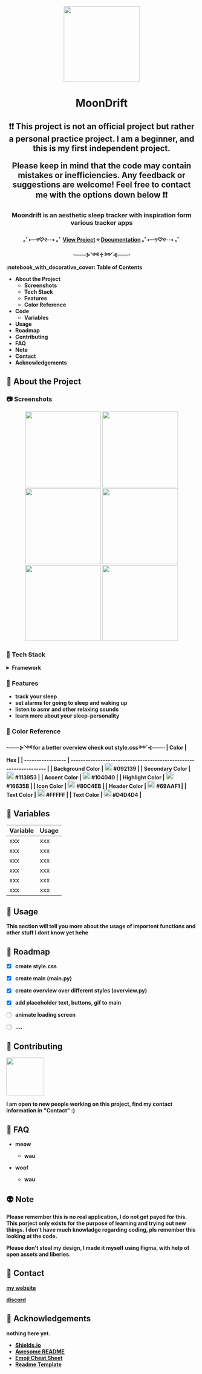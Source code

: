 <div align="center">

  <img src="assets/Logo/Logo.png" width="200" height="auto" />
  <h1>MoonDrift</h1>
  
<h2> ❗❗ This project is not an official project but rather a personal practice project. I am a beginner, and this is my first independent project.

Please keep in mind that the code may contain mistakes or inefficiencies. Any feedback or suggestions are welcome! Feel free to contact me with the options down below ❗❗ </h2>
<h3> Moondrift is an aesthetic sleep tracker with inspiration form various tracker apps </h3>
<h4>
  <span> ｡ﾟ•┈୨♡୧┈• ｡ﾟ </span>
    <a href="https://www.figma.com/design/M0yc7Kkk6JP0RJpe0eG7eY/Sleeptracker?node-id=0-1&p=f&t=dgK9Z8hfwf4DftJ1-0"> View Project</a>
  <span> ༓ </span>
    <a href="https://docs.google.com/document/d/11eMu9hiD3y_Q_B36O1FrbCY_UJTn97LclSVjwIkgU3Y/edit?usp=sharing"> Documentation</a>
  <span> ｡ﾟ•┈୨♡୧┈• ｡ﾟ </span>
<br />
<span>⋅───⊱༺ ♰ ༻⊰───⋅</span>
<!-- Table of Contents -->
<div align="left">
 :notebook_with_decorative_cover: Table of Contents

- About the Project
  * Screenshots
  * Tech Stack
  * Features
  * Color Reference
- Code
  * Variables
- Usage
- Roadmap
- Contributing
- FAQ
- Note
- Contact
- Acknowledgements

  

<!-- About the Project -->
## :tea: About the Project


<!-- Screenshots -->
### :camera: Screenshots

<div align="center"> 
  <img src="assets/readme/startscreen.PNG" width="200" height="auto" />
  <img src="assets/readme/homescreen.PNG" width="200" height="auto" />
  <img src="assets/readme/stats.PNG" width="200" height="auto" />
  <img src="assets/readme/explore.PNG" width="200" height="auto" />
  <img src="assets/readme/profile.PNG" width="200" height="auto" />
  <img src="assets/readme/settings.PNG" width="200" height="auto" />
</div>


<!-- TechStack -->
### :rice_ball: Tech Stack

<details>
  <summary>Framework</summary>
  <ul>
    <li><a href="https://www.typescriptlang.org/">Typescript</a></li>
    <li><a href="https://nextjs.org/">Next.js</a></li>
    <li><a href="https://reactjs.org/">React.js</a></li>
    <li><a href="https://tailwindcss.com/">TailwindCSS</a></li>
  </ul>
</details>


<!-- Features -->
### :fish_cake: Features

- track your sleep
- set alarms for going to sleep and waking up
- listen to asmr and other relaxing sounds
- learn more about your sleep-personality

<!-- Color Reference -->
### :art: Color Reference
<span>⋅───⊱༺ for a better overview check out style.css ༻⊰───⋅</span>
| Color             | Hex                                                                |
| ----------------- | ------------------------------------------------------------------ |
| Background Color | <img src="assets/color5.PNG" width="20" height="20" /> #092139 |
| Secondary Color | <img src="assets/color4.PNG" width="20" height="20" /> #113953 |
| Accent Color | <img src="assets/color3.PNG" width="20" height="20" /> #104040 |
| Highlight Color | <img src="assets/color2.PNG" width="20" height="20" /> #16635B |
| Icon Color | <img src="assets/color1.PNG" width="20" height="20" /> #80C4EB |
| Header Color | <img src="assets/headercolor.PNG" width="20" height="20" /> #69AAF1 |
| Text Color | <img src="assets/textcolor2.PNG" width="20" height="20" /> #FFFFF |
| Text Color | <img src="assets/textcolor1.PNG" width="20" height="20" /> #D4D4D4 |



<!-- Getting Started -->
<!-- Code Overview -->
## 	:snail: Variables
| Variable             | Usage                                                                |
| ----------------- | ------------------------------------------------------------------ |
| xxx |  xxx |
| xxx |  xxx |
| xxx |  xxx |
| xxx |  xxx |
| xxx |  xxx |
| xxx |  xxx |
<!-- Usage -->
## :leaves: Usage
This section will tell you more about the usage of importent functions and other stuff I dont know yet hehe

<!-- Roadmap -->
## :bug: Roadmap

* [x] create style.css
* [x] create main (main.py)
* [x] create overview over different styles (overview.py)
* [x] add placeholder text, buttons, gif to main
* [ ] animate loading screen
* [ ] ....


<!-- Contributing -->
## :rice: Contributing

<a href="https://github.com/shinysharky">
  <img src="assets/readme/pfp.png" width="100" height="100" />
</a>

I am open to new people working on this project, find my contact information in "Contact" :)


<!-- FAQ -->
## :bamboo: FAQ

- meow
  + wau

- woof
  + wau


<!-- License -->
## :alien: Note
Please remember this is no real application, I do not get payed for this.
This porject only exists for the purpose of learning and trying out new things. 
I don't have much knowladge regarding coding, pls remember this looking at the code.

Please don't steal my design, I made it myself using Figma, with help of open assets and liberies.

<!-- Contact -->
## :frog: Contact

[my website]( https://frostyblossom.carrd.co/)

[discord](https://discord.gg/cb88aVYR)


<!-- Acknowledgments -->
## :dragon: Acknowledgements

nothing here yet.

 - [Shields.io](https://shields.io/)
 - [Awesome README](https://github.com/matiassingers/awesome-readme)
 - [Emoji Cheat Sheet](https://github.com/ikatyang/emoji-cheat-sheet/blob/master/README.md#travel--places)
 - [Readme Template](https://github.com/othneildrew/Best-README-Template)
